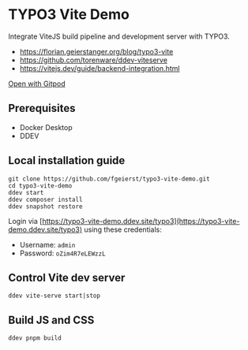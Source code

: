 # TYPO3 Vite Demo

Integrate ViteJS build pipeline and development server with TYPO3.

- https://florian.geierstanger.org/blog/typo3-vite
- https://github.com/torenware/ddev-viteserve
- https://vitejs.dev/guide/backend-integration.html

[Open with Gitpod](https://gitpod.io/#https://github.com/fgeierst/typo3-vite-demo)

## Prerequisites

- Docker Desktop
- DDEV


## Local installation guide

	git clone https://github.com/fgeierst/typo3-vite-demo.git
	cd typo3-vite-demo
	ddev start
	ddev composer install
	ddev snapshot restore
	
Login via [https://typo3-vite-demo.ddev.site/typo3](https://typo3-vite-demo.ddev.site/typo3) using these credentials:

- Username: `admin`
- Password: `oZim4R7eLEWzzL`


## Control Vite dev server

	ddev vite-serve start|stop


## Build JS and CSS

	ddev pnpm build
